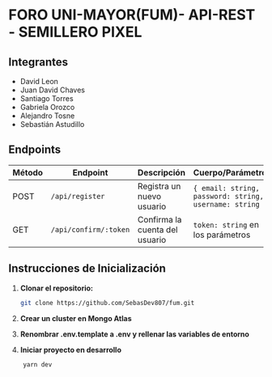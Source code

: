 # FORO UNI-MAYOR(FUM)- API-REST - SEMILLERO PIXEL

## Integrantes
- David Leon
- Juan David Chaves
- Santiago Torres
- Gabriela Orozco
- Alejandro Tosne
- Sebastián Astudillo

## Endpoints

| Método | Endpoint                     | Descripción                        | Cuerpo/Parámetros                    |
|--------|------------------------------|------------------------------------|--------------------------------------|
| POST   | `/api/register`              | Registra un nuevo usuario          | `{ email: string, password: string, username: string }` |
| GET    | `/api/confirm/:token`        | Confirma la cuenta del usuario     | `token: string` en los parámetros    |

## Instrucciones de Inicialización

1. **Clonar el repositorio:**
   ```bash
   git clone https://github.com/SebasDev807/fum.git


2. **Crear un cluster en Mongo Atlas**

3. **Renombrar .env.template a .env y rellenar las variables de entorno**
 
4. **Iniciar proyecto en desarrollo**
```bash
    yarn dev

